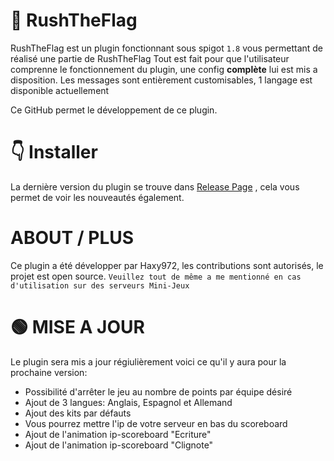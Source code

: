 # 🚩 RushTheFlag

RushTheFlag est un plugin fonctionnant sous spigot ``1.8`` vous permettant de réalisé une partie de RushTheFlag
Tout est fait pour que l'utilisateur comprenne le fonctionnement du plugin, une config **complète** lui est mis a disposition.
Les messages sont entièrement customisables, 1 langage est disponible actuellement

Ce GitHub permet le développement de ce plugin.

# 👇 Installer

La dernière version du plugin se trouve dans [Release Page](https://github.com/Haxy972/RushTheFlag/releases) , cela vous permet de voir les nouveautés également.

# ABOUT / PLUS

Ce plugin a été développer par Haxy972, les contributions sont autorisés, le projet est open source.
``Veuillez tout de même a me mentionné en cas d'utilisation sur des serveurs Mini-Jeux ``

# 🟢 MISE A JOUR

Le plugin sera mis a jour régiulièrement voici ce qu'il y aura pour la prochaine version:

  - Possibilité d'arrêter le jeu au nombre de points par équipe désiré
  - Ajout de 3 langues: Anglais, Espagnol et Allemand
  - Ajout des kits par défauts
  - Vous pourrez mettre l'ip de votre serveur en bas du scoreboard
  - Ajout de l'animation ip-scoreboard "Ecriture"
  - Ajout de l'animation ip-scoreboard "Clignote"
